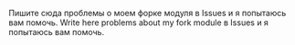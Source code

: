 Пишите сюда проблемы о моем форке модуля в Issues и я попытаюсь вам помочь.
Write here problems about my fork module в Issues и я попытаюсь вам помочь.
